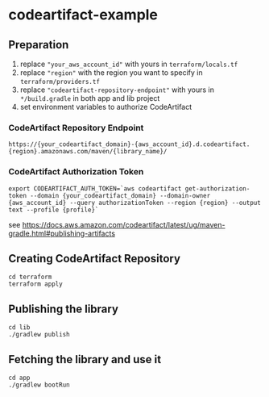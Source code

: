 # codeartifact-example

## Preparation

1. replace `"your_aws_account_id"` with yours in `terraform/locals.tf`
1. replace `"region"` with the region you want to specify in `terraform/providers.tf`
1. replace `"codeartifact-repository-endpoint"` with yours in `*/build.gradle` in both app and lib project
1. set environment variables to authorize CodeArtifact

### CodeArtifact Repository Endpoint

```shell
https://{your_codeartifact_domain}-{aws_account_id}.d.codeartifact.{region}.amazonaws.com/maven/{library_name}/
```

### CodeArtifact Authorization Token

```shell
export CODEARTIFACT_AUTH_TOKEN=`aws codeartifact get-authorization-token --domain {your_codeartifact_domain} --domain-owner {aws_account_id} --query authorizationToken --region {region} --output text --profile {profile}`
```

see https://docs.aws.amazon.com/codeartifact/latest/ug/maven-gradle.html#publishing-artifacts

## Creating CodeArtifact Repository

```shell
cd terraform
terraform apply
```

## Publishing the library

```shell
cd lib
./gradlew publish
```

## Fetching the library and use it

```shell
cd app
./gradlew bootRun
```

